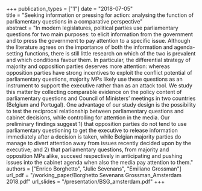 +++
publication_types = ["1"]
date = "2018-07-05"  
title = "Seeking information or pressing for action: analysing the function of parliamentary questions in a comparative perspective"    
abstract = "In modern legislatures, political parties use parliamentary questions for two main purposes: to elicit information from the government and to press the government to pay attention to a specific issue. Although the literature agrees on the importance of both the information and agenda-setting functions, there is still little research on which of the two is prevalent and which conditions favour them. In particular, the differential strategy of majority and opposition parties deserves more attention: whereas opposition parties have strong incentives to exploit the conflict potential of parliamentary questions, majority MPs likely use these questions as an instrument to support the executive rather than as an attack tool. We study this matter by collecting comparable evidence on the policy content of parliamentary questions and Council of Ministers’ meetings in two countries (Belgium and Portugal). One advantage of our study design is the possibility to test the reciprocal relationship between parliamentary questions and cabinet decisions, while controlling for attention in the media. Our preliminary findings suggest 1) that opposition parties do not tend to use parliamentary questioning to get the executive to release information immediately after a decision is taken, while Belgian majority parties do manage to divert attention away from issues recently decided upon by the executive; and 2) that parliamentary questions, from majority and opposition MPs alike, succeed respectively in anticipating and pushing issues into the cabinet agenda when also the media pay attention to them." 
authors = ["Enrico Borghetto", "Julie Sevenans", "Emiliano Grossman"]   
url_pdf = "/working_paper/Borghetto Sevenans Grossman_Amsterdam 2018.pdf"
url_slides = "/presentation/BSG_amsterdam.pdf"
+++